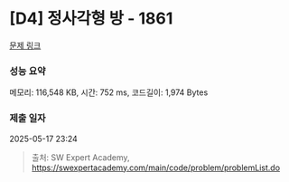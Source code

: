# [D4] 정사각형 방 - 1861 

[문제 링크](https://swexpertacademy.com/main/code/problem/problemDetail.do?contestProbId=AV5LtJYKDzsDFAXc) 

### 성능 요약

메모리: 116,548 KB, 시간: 752 ms, 코드길이: 1,974 Bytes

### 제출 일자

2025-05-17 23:24



> 출처: SW Expert Academy, https://swexpertacademy.com/main/code/problem/problemList.do